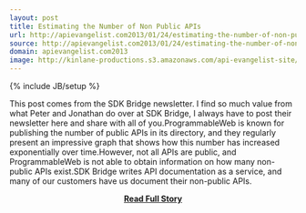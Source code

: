 ```yaml
---
layout: post
title: Estimating the Number of Non Public APIs
url: http://apievangelist.com2013/01/24/estimating-the-number-of-non-public-apis/
source: http://apievangelist.com2013/01/24/estimating-the-number-of-non-public-apis/
domain: apievangelist.com2013
image: http://kinlane-productions.s3.amazonaws.com/api-evangelist-site/blog/SDKBridge-logo.gif
---
```

{% include JB/setup %}<p>This post comes from the SDK Bridge newsletter. I find so much value from what Peter and Jonathan do over at SDK Bridge, I always have to post their newsletter here and share with all of you.ProgrammableWeb is known for publishing the number of public APIs in its directory, and they regularly present an impressive graph that shows how this number has increased exponentially over time.However, not all APIs are public, and ProgrammableWeb is not able to obtain information on how many non-public APIs exist.SDK Bridge writes API documentation as a service, and many of our customers have us document their non-public APIs.</p>
<center><p><a href="http://apievangelist.com2013/01/24/estimating-the-number-of-non-public-apis/" style='padding:25px; font-sze:18px; font-weight: bold;'>Read Full Story</a></p></center>
